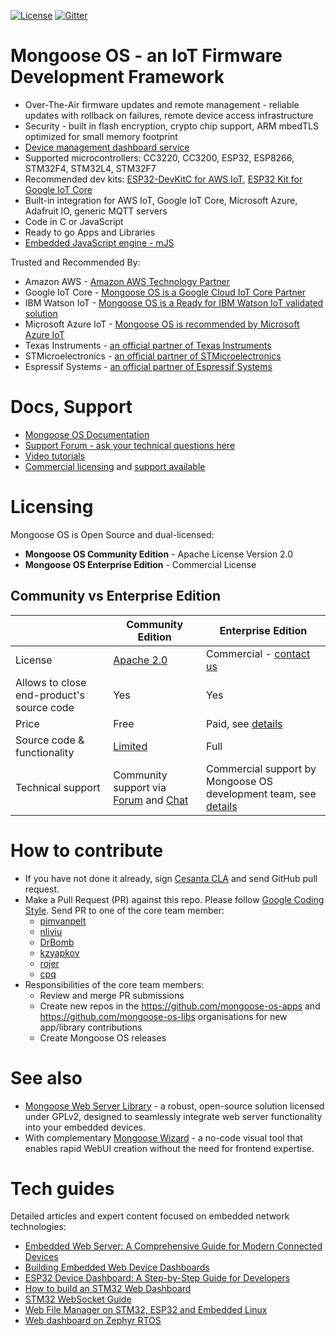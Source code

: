[![License](https://img.shields.io/badge/License-Apache%202.0-blue.svg)](https://opensource.org/licenses/Apache-2.0)  [![Gitter](https://badges.gitter.im/cesanta/mongoose-os.svg)](https://gitter.im/cesanta/mongoose-os?utm_source=badge&utm_medium=badge&utm_campaign=pr-badge)

# Mongoose OS - an IoT Firmware Development Framework

- Over-The-Air firmware updates and remote management - reliable updates with rollback on failures, remote device access infrastructure
- Security - 	built in flash encryption, crypto chip support, ARM mbedTLS optimized for small memory footprint
- [Device management dashboard service](https://mdash.net)
- Supported microcontrollers: CC3220, CC3200, ESP32, ESP8266, STM32F4, STM32L4, STM32F7
- Recommended dev kits: [ESP32-DevKitC for AWS IoT](https://mongoose-os.com/aws-iot-starter-kit/), [ESP32 Kit for Google IoT Core](https://mongoose-os.com/gcp/)
- Built-in integration for AWS IoT, Google IoT Core, Microsoft Azure, Adafruit IO, generic MQTT servers
- Code in C or JavaScript
- Ready to go Apps and Libraries
- [Embedded JavaScript engine - mJS](https://github.com/cesanta/mjs)


Trusted and Recommended By:
- Amazon AWS - [Amazon AWS Technology Partner](https://aws.amazon.com/blogs/apn/partner-sa-roundup-may-2017/)
- Google IoT Core - [Mongoose OS is a Google Cloud IoT Core Partner](https://cloud.google.com/iot/partners/)
- IBM Watson IoT - [Mongoose OS is a Ready for IBM Watson IoT validated solution](https://www-356.ibm.com/partnerworld/gsd/solutiondetails.do?solution=55930&lc=en&stateCd=P&tab=1)
- Microsoft Azure IoT - [Mongoose OS is recommended by Microsoft Azure IoT](https://azure.microsoft.com/en-us/blog/azure-iot-automatic-device-management-helps-deploying-firmware-updates-at-scale/)
- Texas Instruments - [an official partner of Texas Instruments](http://www.ti.com/ww/en/internet_of_things/iot-cloudsolution.html)
- STMicroelectronics - [an official partner of STMicroelectronics](https://www.st.com/content/st_com/en/partner/partner-program/partnerpage/cesanta.html)
- Espressif Systems - [an official partner of Espressif Systems](http://espressif.com/en/support/download/sdk)



# Docs, Support
- [Mongoose OS Documentation](https://mongoose-os.com/docs/mongoose-os/quickstart/setup.md)
- [Support Forum - ask your technical questions here](https://community.mongoose-os.com/)
- [Video tutorials](https://www.youtube.com/channel/UCZ9lQ7b-4bDbLOLpKwjpSAw/featured)
- [Commercial licensing](https://mongoose-os.com/licensing.html) and [support available](https://mongoose-os.com/support.html)

# Licensing

Mongoose OS is Open Source and dual-licensed:

- **Mongoose OS Community Edition** - Apache License Version 2.0
- **Mongoose OS Enterprise Edition** - Commercial License


## Community vs Enterprise Edition

|              |  Community Edition |  Enterprise Edition  |
| -------------| ------------------ | -------------------- |
| License | [Apache 2.0](https://www.apache.org/licenses/LICENSE-2.0) | Commercial - [contact us](https://mongoose-os.com/contact.html) |
| Allows to close end-product's source code  | Yes | Yes  |
| Price  | Free | Paid, see [details](https://mongoose-os.com//licensing.html) |
| Source code & functionality  | [Limited](https://mongoose-os.com/docs/mongoose-os/userguide/licensing.md) | Full |
| Technical support  | Community support via [Forum](https://forum.mongoose-os.com) and [Chat](https://gitter.im/cesanta/mongoose-os) | Commercial support by Mongoose OS development team, see [details](https://mongoose-os.com/support.html) |


# How to contribute

- If you have not done it already, sign [Cesanta CLA](https://cesanta.com/cla.html)
and send GitHub pull request.
- Make a Pull Request (PR) against this repo. Please follow
  [Google Coding Style](https://google.github.io/styleguide/cppguide.html).
  Send PR to one of the core team member:
   * [pimvanpelt](https://github.com/pimvanpelt)
   * [nliviu](https://github.com/nliviu)
   * [DrBomb](https://github.com/DrBomb)
   * [kzyapkov](https://github.com/kzyapkov)
   * [rojer](https://github.com/rojer)
   * [cpq](https://github.com/cpq)
- Responsibilities of the core team members:
   * Review and merge PR submissions
   * Create new repos in the https://github.com/mongoose-os-apps and
   https://github.com/mongoose-os-libs organisations for new app/library
   contributions
   * Create Mongoose OS releases

# See also

- [Mongoose Web Server Library](https://mongoose.ws/) - a robust, open-source solution licensed under GPLv2, designed to seamlessly integrate web server functionality into your embedded devices. 
- With complementary [Mongoose Wizard](https://mongoose.ws/wizard/) - a no-code visual tool that enables rapid WebUI creation without the need for frontend expertise.

# Tech guides

Detailed articles and expert content focused on embedded network technologies:
- [Embedded Web Server: A Comprehensive Guide for Modern Connected Devices](https://mongoose.ws/articles/embedded-web-server-a-comprehensive-guide-for-modern-connected-devices/)
- [Building Embedded Web Device Dashboards](https://mongoose.ws/articles/building-embedded-web-device-dashboard/)
- [ESP32 Device Dashboard: A Step-by-Step Guide for Developers](https://mongoose.ws/articles/esp32-device-dashboard/)
- [How to build an STM32 Web Dashboard](https://mongoose.ws/articles/stm32-device-dashboard/)
- [STM32 WebSocket Guide](https://mongoose.ws/articles/stm32-websocket-guide/)
- [Web File Manager on STM32, ESP32 and Embedded Linux](https://mongoose.ws/articles/building-a-web-file-manager-on-stm32-esp32-embedded-linux/)
- [Web dashboard on Zephyr RTOS](https://mongoose.ws/articles/web-dashboard-on-zephyr-rtos/)
